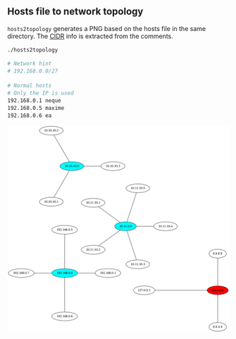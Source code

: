 ## Hosts file to network topology
`hosts2topology` generates a PNG based on the hosts file in the same directory.
The [CIDR](https://en.wikipedia.org/wiki/CIDR) info is extracted from the
comments.
```bash
./hosts2topology
```
```bash
# Network hint
# 192.168.0.0/27

# Normal hosts
# Only the IP is used
192.168.0.1 neque
192.168.0.5 maxime
192.168.0.6 ea
```

![](topology.png)

